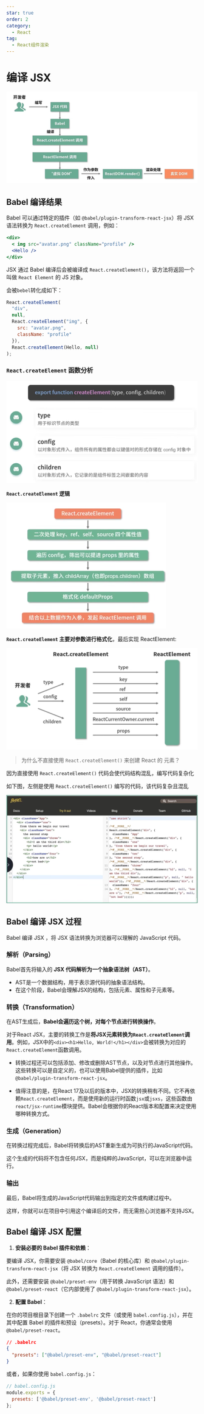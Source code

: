 ```yaml
---
star: true
order: 2
category:
  - React
tag:
  - React组件渲染
---
```






# **编译 JSX**

![image-20240410143142963](../../images/image-20240410143142963.png)





## **Babel 编译结果**

Babel 可以通过特定的插件（如 `@babel/plugin-transform-react-jsx`）将 JSX 语法转换为 `React.createElement` 调用，例如：

```jsx
<div>
  < img src="avatar.png" className="profile" />
  <Hello />
</div>
```

JSX  通过 Babel 编译后会被编译成 `React.createElement()`，该方法将返回一个叫做 `React Element` 的 JS 对象。

会被`bebel`转化成如下：

```jsx
React.createElement(
  "div",
  null,
  React.createElement("img", {
    src: "avatar.png",
    className: "profile"
  }),
  React.createElement(Hello, null)
);
```

### **`React.createElement` 函数分析**

<img src="../../images/image-20240414111629078.png" alt="image-20240414111629078" style="zoom:50%;" />

**`React.createElement` 逻辑**

<img src="../../images/image-20240414112001897.png" alt="image-20240414112001897" style="zoom:50%;" />  

**`React.createElement` 主要对参数进行格式化**，最后实现 ReactElement:

<img src="../../images/image-20240414112200156.png" alt="image-20240414112200156" style="zoom:50%;" />







> 为什么不直接使用 `React.createElement()` 来创建 React 的 元素？

因为直接使用 `React.createElement()` 代码会使代码结构混乱，编写代码复杂化

如下图，左侧是使用  `React.createElement()` 编写的代码，该代码复杂且混乱

![image-20240414111344958](../../images/image-20240414111344958.png)

## Babel 编译 JSX 过程

Babel 编译 JSX ，将 JSX 语法转换为浏览器可以理解的 JavaScript 代码。

### **解析（Parsing）**

Babel首先将输入的 **JSX 代码解析为一个抽象语法树（AST）**。

* AST是一个数据结构，用于表示源代码的抽象语法结构。
* 在这个阶段，Babel会理解JSX的结构，包括元素、属性和子元素等。

### **转换（Transformation）**

在AST生成后，**Babel会遍历这个树，对每个节点进行转换操作**。

对于React JSX，主要的转换工作是**将JSX元素转换为`React.createElement`调用**。例如，JSX中的`<div><h1>Hello, World!</h1></div>`会被转换为对应的`React.createElement`函数调用。

* 转换过程还可以包括添加、修改或删除AST节点，以及对节点进行其他操作。这些转换可以是自定义的，也可以使用Babel提供的插件，比如`@babel/plugin-transform-react-jsx`。

* 值得注意的是，在React 17及以后的版本中，JSX的转换稍有不同。它不再依赖`React.createElement`，而是使用新的运行时函数`jsx`或`jsxs`，这些函数由`react/jsx-runtime`模块提供。Babel会根据你的React版本和配置来决定使用哪种转换方式。

### **生成（Generation）**

在转换过程完成后，Babel将转换后的AST重新生成为可执行的JavaScript代码。

这个生成的代码将不包含任何JSX，而是纯粹的JavaScript，可以在浏览器中运行。

### **输出**

最后，Babel将生成的JavaScript代码输出到指定的文件或构建过程中。

这样，你就可以在项目中引用这个编译后的文件，而无需担心浏览器不支持JSX。



## **Babel 编译 JSX 配置**

1. **安装必要的 Babel 插件和依赖**：

要编译 JSX，你需要安装 `@babel/core`（Babel 的核心库）和 `@babel/plugin-transform-react-jsx`（将 JSX 转换为 `React.createElement` 调用的插件）。

此外，还需要安装 `@babel/preset-env`（用于转换 JavaScript 语法）和 `@babel/preset-react`（它内部使用了 `@babel/plugin-transform-react-jsx`）。

2. **配置 Babel**：

在你的项目根目录下创建一个 `.babelrc` 文件（或使用 `babel.config.js`），并在其中配置 Babel 的插件和预设（presets）。对于 React，你通常会使用 `@babel/preset-react`。

```json
// .babelrc  
{  
  "presets": ["@babel/preset-env", "@babel/preset-react"]  
}
```

或者，如果你使用 `babel.config.js`：

```javascript
// babel.config.js  
module.exports = {  
  presets: ['@babel/preset-env', '@babel/preset-react']  
};
```

